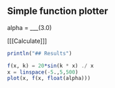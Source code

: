 
## Simple function plotter

alpha = ___(3.0) 

[[[Calculate]]]

```julia output=markdown 
println("## Results")
```

```julia
f(x, k) = 20*sin(k * x) ./ x
x = linspace(-5.,5,500)
plot(x, f(x, float(alpha)))
```
